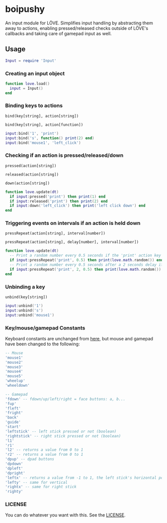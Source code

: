 # boipushy

An input module for LÖVE. Simplifies input handling by abstracting them away to actions,
enabling pressed/released checks outside of LÖVE's callbacks and taking care of gamepad input as well.

## Usage

```lua
Input = require 'Input'
```

### Creating an input object

```lua
function love.load()
  input = Input()
end
```

### Binding keys to actions

`bind(key[string], action[string])`

`bind(key[string], action[function])`


```lua
input:bind('1', 'print')
input:bind('s', function() print(2) end)
input:bind('mouse1', 'left_click')
```

### Checking if an action is pressed/released/down

`pressed(action[string])`

`released(action[string])`

`down(action[string])`

```lua
function love.update(dt)
  if input:pressed('print') then print(1) end
  if input:released('print') then print(2) end
  if input:down('left_click') then print('left click down') end
end
```

### Triggering events on intervals if an action is held down

`pressRepeat(action[string], interval[number])`

`pressRepeat(action[string], delay[number], interval[number])`

```lua
function love.update(dt)
  -- Print a random number every 0.5 seconds if the 'print' action key is held down
  if input:pressRepeat('print', 0.5) then print(love.math.random()) end
  -- Print a random number every 0.5 seconds after a 2 seconds delay if the 'print' action key is held down
  if input:pressRepeat('print', 2, 0.5) then print(love.math.random()) end
end
```

### Unbinding a key

`unbind(key[string])`

```lua
input:unbind('1')
input:unbind('s')
input:unbind('mouse1')
```

### Key/mouse/gamepad Constants

Keyboard constants are unchanged from [here](https://www.love2d.org/wiki/KeyConstant), but mouse and gamepad have been changed to the following:

```lua
-- Mouse
'mouse1'
'mouse2'
'mouse3'
'mouse4'
'mouse5'
'wheelup'
'wheeldown'

-- Gamepad
'fdown' -- fdown/up/left/right = face buttons: a, b...
'fup'
'fleft'
'fright'
'back'
'guide'
'start'
'leftstick' -- left stick pressed or not (boolean)
'rightstick' -- right stick pressed or not (boolean)
'l1'
'r1'
'l2' -- returns a value from 0 to 1
'r2' -- returns a value from 0 to 1
'dpup' -- dpad buttons
'dpdown'
'dpleft'
'dpright'
'leftx' -- returns a value from -1 to 1, the left stick's horizontal position
'lefty' -- same for vertical
'rightx' -- same for right stick
'righty'
```

### LICENSE

You can do whatever you want with this. See the [LICENSE](https://github.com/adonaac/thomas/blob/master/LICENSE).
